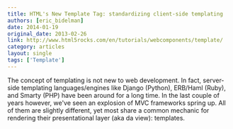 ```yaml
---
title: HTML's New Template Tag: standardizing client-side templating
authors: [eric_bidelman]
date: 2014-01-19
original_date: 2013-02-26
link: http://www.html5rocks.com/en/tutorials/webcomponents/template/
category: articles
layout: single
tags: ['Template']
---
```


The concept of templating is not new to web development. In fact, server-side templating languages/engines like Django (Python), ERB/Haml (Ruby), and Smarty (PHP) have been around for a long time. In the last couple of years however, we've seen an explosion of MVC frameworks spring up. All of them are slightly different, yet most share a common mechanic for rendering their presentational layer (aka da view): templates.

<!-- Excerpt -->

